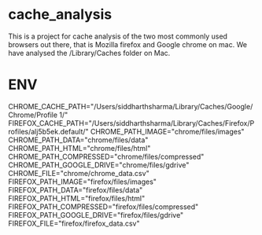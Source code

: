 # cache_analysis
This is a project for cache analysis of the two most commonly used browsers out there, that is Mozilla firefox and Google chrome on mac.
We have analysed the /Library/Caches folder on Mac.


# ENV 

CHROME_CACHE_PATH="/Users/siddharthsharma/Library/Caches/Google/Chrome/Profile 1/"
FIREFOX_CACHE_PATH="/Users/siddharthsharma/Library/Caches/Firefox/Profiles/alj5b5ek.default/"
CHROME_PATH_IMAGE="chrome/files/images"
CHROME_PATH_DATA="chrome/files/data"
CHROME_PATH_HTML="chrome/files/html"
CHROME_PATH_COMPRESSED="chrome/files/compressed"
CHROME_PATH_GOOGLE_DRIVE="chrome/files/gdrive"
CHROME_FILE="chrome/chrome_data.csv"
FIREFOX_PATH_IMAGE="firefox/files/images"
FIREFOX_PATH_DATA="firefox/files/data"
FIREFOX_PATH_HTML="firefox/files/html"
FIREFOX_PATH_COMPRESSED="firefox/files/compressed"
FIREFOX_PATH_GOOGLE_DRIVE="firefox/files/gdrive"
FIREFOX_FILE="firefox/firefox_data.csv"
